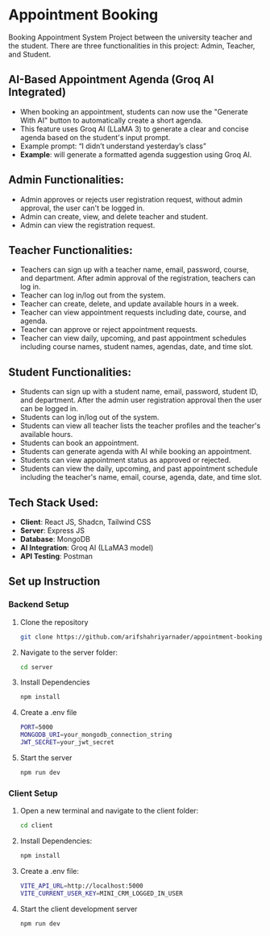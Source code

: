 # Appointment Booking

Booking Appointment System Project between the university teacher and the student.
There are three functionalities in this project: Admin, Teacher, and Student.

## AI-Based Appointment Agenda (Groq AI Integrated)
- When booking an appointment, students can now use the "Generate With AI" button to automatically create a short agenda.
- This feature uses Groq AI (LLaMA 3) to generate a clear and concise agenda based on the student's input prompt.
- Example prompt: “I didn’t understand yesterday’s class”
- **Example**: will generate a formatted agenda suggestion using Groq AI.

## Admin Functionalities:
- Admin approves or rejects user registration request, without admin approval,
the user can't be logged in.
- Admin can create, view, and delete teacher and student.
- Admin can view the registration request.

## Teacher Functionalities:
- Teachers can sign up with a teacher name, email, password, course, and
department. After admin approval of the registration, teachers can log in.
- Teacher can log in/log out from the system.
- Teacher can create, delete, and update available hours in a week.
- Teacher can view appointment requests including date, course, and agenda.
- Teacher can approve or reject appointment requests.
- Teacher can view daily, upcoming, and past appointment schedules
including course names, student names, agendas, date, and time slot.

## Student Functionalities:
- Students can sign up with a student name, email, password, student ID, and
department. After the admin user registration approval then the user can be
logged in.
- Students can log in/log out of the system.
- Students can view all teacher lists the teacher profiles and the teacher's
available hours.
- Students can book an appointment.
- Students can generate agenda with AI while booking an appointment.
- Students can view appointment status as approved or rejected.
- Students can view the daily, upcoming, and past appointment schedule
including the teacher's name, email, course, agenda, date, and time slot.

## Tech Stack Used: 

- **Client**: React JS, Shadcn, Tailwind CSS
- **Server**: Express JS
- **Database**: MongoDB
- **AI Integration**: Groq AI (LLaMA3 model)
- **API Testing**: Postman

## Set up Instruction

### Backend Setup

1. Clone the repository
   ```bash
   git clone https://github.com/arifshahriyarnader/appointment-booking.git

2. Navigate to the server folder:
   ```bash
   cd server

3. Install Dependencies
	```bash
	npm install

4. Create a .env file
	```bash
	PORT=5000
	MONGODB_URI=your_mongodb_connection_string
	JWT_SECRET=your_jwt_secret

5. Start the server
	```bash 
	npm run dev


### Client Setup

1. Open a new terminal and navigate to the client folder:
	```bash
	cd client

2. Install Dependencies:
	```bash
	npm install

3. Create a .env file:
	```bash
	VITE_API_URL=http://localhost:5000
    VITE_CURRENT_USER_KEY=MINI_CRM_LOGGED_IN_USER

4. Start the client development server
	```bash
	npm run dev